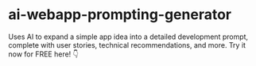 # ai-webapp-prompting-generator
Uses AI to expand a simple app idea into a detailed development prompt, complete with user stories, technical recommendations, and more. Try it now for FREE here! 👇
